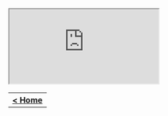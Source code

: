 <table style="width:100%">
  <tr>
    <th><a href="/just-learn-this"> < Home </a></th>
  </tr>
  <tr>
    <iframe src="https://cooervo.github.io/Algorithms-DataStructures-BigONotation/index.html"></iframe>
  </tr>
</table>
